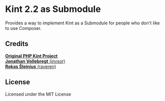 # Kint 2.2 as Submodule

Provides a way to implement Kint as a Submodule for people who don't like to use Composer.

## Credits

[**Original PHP Kint Project**](https://github.com/kint-php/kint)  
[**Jonathan Vollebregt** (jnvsor)](https://github.com/jnvsor)  
[**Rokas Šleinius** (raveren)](https://github.com/raveren)

## License

Licensed under the MIT License

